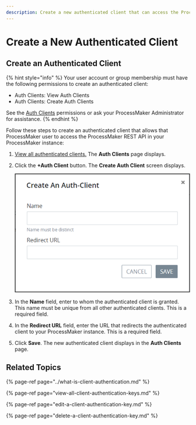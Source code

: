 ```yaml
---
description: Create a new authenticated client that can access the ProcessMaker REST API.
---
```


# Create a New Authenticated Client

## Create an Authenticated Client

{% hint style="info" %}
Your user account or group membership must have the following permissions to create an  authenticated client:

* Auth Clients: View Auth Clients
* Auth Clients: Create Auth Clients

See the [Auth Clients](../../permission-descriptions-for-users-and-groups.md#auth-clients) permissions or ask your ProcessMaker Administrator for assistance.
{% endhint %}

Follow these steps to create an authenticated client that allows that ProcessMaker user to access the ProcessMaker REST API in your ProcessMaker instance:

1. [View all authenticated clients.](view-all-client-authentication-keys.md#view-all-scripts) The **Auth Clients** page displays.
2. Click the **+Auth Client** button. The **Create Auth Client** screen displays.  

   ![](../../../.gitbook/assets/create-auth-client-screen-admin.png)

3. In the **Name** field, enter to whom the authenticated client is granted. This name must be unique from all other authenticated clients. This is a required field.
4. In the **Redirect URL** field, enter the URL that redirects the authenticated client to your ProcessMaker instance. This is a required field.
5. Click **Save**. The new authenticated client displays in the **Auth Clients** page.

## Related Topics

{% page-ref page="../what-is-client-authentication.md" %}

{% page-ref page="view-all-client-authentication-keys.md" %}

{% page-ref page="edit-a-client-authentication-key.md" %}

{% page-ref page="delete-a-client-authentication-key.md" %}


